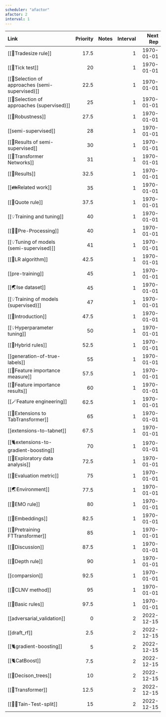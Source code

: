 ```yaml
---
scheduler: "afactor"
afactor: 2
interval: 1
---
```

| Link                                | Priority | Notes | Interval |   Next Rep |
| :---------------------------------- | -------: | :---- | -------: | ---------: |
| [[🔢Tradesize rule]]                  |     17.5 |       |        1 | 1970-01-01 |
| [[🔢Tick test]]                       |       20 |       |        1 | 1970-01-01 |
| [[🥠Selection of approaches (semi-supervised)]]         |     22.5 |       |        1 | 1970-01-01 |
| [[🥠Selection of approaches (supervised)]]         |       25 |       |        1 | 1970-01-01 |
| [[🏅Robustness]]                      |     27.5 |       |        1 | 1970-01-01 |
| [[semi-supervised]]                 |       28 |       |        1 | 1970-01-01 |
| [[🏅Results of semi-supervised]]       |       30 |       |        1 | 1970-01-01 |
| [[🤖Transformer Networks]]            |       31 |       |        1 | 1970-01-01 |
| [[🏅Results]]                         |     32.5 |       |        1 | 1970-01-01 |
| [[👪Related work]]                    |       35 |       |        1 | 1970-01-01 |
| [[🔢Quote rule]]                      |     37.5 |       |        1 | 1970-01-01 |
| [[💡Training and tuning]]             |       40 |       |        1 | 1970-01-01 |
| [[👨‍🍳Pre-Processing]]                   |       40 |       |        1 | 1970-01-01 |
| [[💡Tuning of models (semi-supervised)]]        |       41 |       |        1 | 1970-01-01 |
| [[🔢LR algorithm]]                    |     42.5 |       |        1 | 1970-01-01 |
| [[pre-training]]                    |       45 |       |        1 | 1970-01-01 |
| [[🌏Ise dataset]]                     |       45 |       |        1 | 1970-01-01 |
| [[💡Training of models (supervised)]]   |       47 |       |        1 | 1970-01-01 |
| [[👶Introduction]]                    |     47.5 |       |        1 | 1970-01-01 |
| [[💡Hyperparameter tuning]]            |       50 |       |        1 | 1970-01-01 |
| [[🔢Hybrid rules]]                    |     52.5 |       |        1 | 1970-01-01 |
| [[generation-of-true-labels]]       |       55 |       |        1 | 1970-01-01 |
| [[🏅Feature importance measure]]      |     57.5 |       |        1 | 1970-01-01 |
| [[🏅Feature importance results]]              |       60 |       |        1 | 1970-01-01 |
| [[🪄Feature engineering]]             |     62.5 |       |        1 | 1970-01-01 |
| [[🤖Extensions to TabTransformer]]    |       65 |       |        1 | 1970-01-01 |
| [[extensions-to-tabnet]]            |     67.5 |       |        1 | 1970-01-01 |
| [[🐈extensions-to-gradient-boosting]] |       70 |       |        1 | 1970-01-01 |
| [[🚏Exploratory data analysis]]       |     72.5 |       |        1 | 1970-01-01 |
| [[🧭Evaluation metric]]               |       75 |       |        1 | 1970-01-01 |
| [[🌏Environment]]                     |     77.5 |       |        1 | 1970-01-01 |
| [[🔢EMO rule]]                        |       80 |       |        1 | 1970-01-01 |
| [[🤖Embeddings]]                      |     82.5 |       |        1 | 1970-01-01 |
| [[🤖Pretraining FTTransformer]]            |       85 |       |        1 | 1970-01-01 |
| [[🧓Discussion]]                      |     87.5 |       |        1 | 1970-01-01 |
| [[🔢Depth rule]]                      |       90 |       |        1 | 1970-01-01 |
| [[comparsion]]                      |     92.5 |       |        1 | 1970-01-01 |
| [[🔢CLNV method]]                     |       95 |       |        1 | 1970-01-01 |
| [[🔢Basic rules]]                     |     97.5 |       |        1 | 1970-01-01 |
| [[adversarial_validation]]          |        0 |       |        2 | 2022-12-15 |
| [[draft_rf]]                        |      2.5 |       |        2 | 2022-12-15 |
| [[🐈gradient-boosting]]                       |        5 |       |        2 | 2022-12-15 |
| [[🐈CatBoost]]                       |      7.5 |       |        2 | 2022-12-15 |
| [[🎄Decison_trees]]                 |       10 |       |        2 | 2022-12-15 |
| [[🤖Transformer]]               |     12.5 |       |        2 | 2022-12-15 |
| [[👨‍🍳Tain-Test-split]]                |       15 |       |        2 | 2022-12-15 |